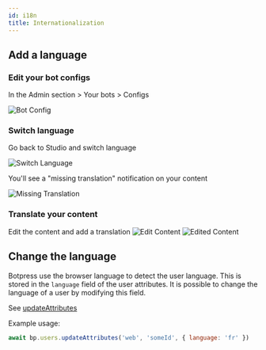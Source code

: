```yaml
---
id: i18n
title: Internationalization
---
```


## Add a language

### Edit your bot configs

In the Admin section > Your bots > Configs

![Bot Config](assets/i18n-configs.png)

### Switch language

Go back to Studio and switch language

![Switch Language](assets/i18n-switch-lang.png)

You'll see a "missing translation" notification on your content

![Missing Translation](assets/i18n-missing-translation.png)

### Translate your content

Edit the content and add a translation
![Edit Content](assets/i18n-edit-content.png)
![Edited Content](assets/i18n-edited-content.png)

## Change the language

Botpress use the browser language to detect the user language. This is stored in the `language` field of the user attributes. It is possible to change the language of a user by modifying this field.

See [updateAttributes](https://botpress.com/reference/modules/_botpress_sdk_.users.html#updateattributes)

Example usage:

```js
await bp.users.updateAttributes('web', 'someId', { language: 'fr' })
```
